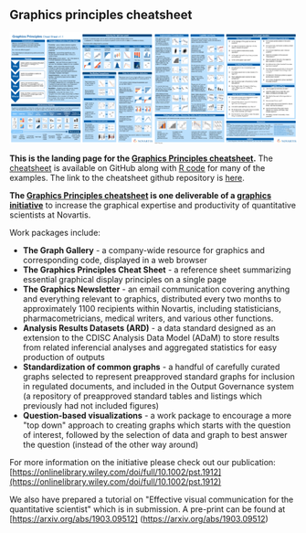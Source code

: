 ## Graphics principles cheatsheet

[![](/assets/2018-11-06_thumbnail.png)](https://github.com/GraphicsPrinciples/CheatSheet/blob/master/NVSCheatSheet.pdf)

**This is the landing page for the [Graphics Principles cheatsheet](https://github.com/GraphicsPrinciples/CheatSheet/blob/master/NVSCheatSheet.pdf).** The [cheatsheet](https://github.com/GraphicsPrinciples/CheatSheet/blob/master/NVSCheatSheet.pdf) is available on GitHub along with [R code](https://github.com/GraphicsPrinciples/CheatSheet) for many of the examples. The link to the cheatsheet github repository is [here](https://github.com/GraphicsPrinciples/CheatSheet). 

**The [Graphics Principles cheatsheet](https://github.com/GraphicsPrinciples/CheatSheet/blob/master/NVSCheatSheet.pdf) is one deliverable of a [graphics initiative](https://onlinelibrary.wiley.com/doi/full/10.1002/pst.1912)** to increase the graphical expertise and productivity of quantitative scientists at Novartis. 

Work packages include:
- **The Graph Gallery** - a company-wide resource for graphics and corresponding code, displayed in a web browser
- **The Graphics Principles Cheat Sheet** - a reference sheet summarizing essential graphical display principles on a single page
- **The Graphics Newsletter** - an email communication covering anything and everything relevant to graphics, distributed every two months to approximately 1100 recipients within Novartis, including statisticians, pharmacometricians, medical writers, and various other functions.
- **Analysis Results Datasets (ARD)** - a data standard designed as an extension to the CDISC Analysis Data Model (ADaM) to store results from related inferencial analyses and aggregated statistics for easy production of outputs
- **Standardization of common graphs** - a handful of carefully curated graphs selected to represent preapproved standard graphs for inclusion in regulated documents, and included in the Output Governance system (a repository of preapproved standard tables and listings which previously had not included figures)
- **Question-based visualizations** - a work package to encourage a more "top down" approach to creating graphs which starts with the question of interest, followed by the selection of data and graph to best answer the question (instead of the other way around)

For more information on the initiative please check out our publication: [https://onlinelibrary.wiley.com/doi/full/10.1002/pst.1912](https://onlinelibrary.wiley.com/doi/full/10.1002/pst.1912) 

We also have prepared a tutorial on "Effective visual communication for the quantitative scientist" which is in submission. A pre-print can be found at [https://arxiv.org/abs/1903.09512] (https://arxiv.org/abs/1903.09512)



